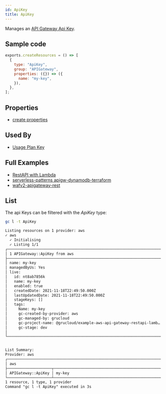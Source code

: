 ```yaml
---
id: ApiKey
title: ApiKey
---
```


Manages an [API Gateway Api Key](https://console.aws.amazon.com/apigateway/main/apis).

## Sample code

```js
exports.createResources = () => [
  {
    type: "ApiKey",
    group: "APIGateway",
    properties: ({}) => ({
      name: "my-key",
    }),
  },
];
```

## Properties

- [create properties](https://docs.aws.amazon.com/AWSJavaScriptSDK/v3/latest/clients/client-api-gateway/interfaces/createapikeycommandinput.html)

## Used By

- [Usage Plan Key](./UsagePlanKey.md)

## Full Examples

- [RestAPI with Lambda](https://github.com/grucloud/grucloud/tree/main/examples/aws/APIGateway/restapi-lambda)
- [serverless-patterns apigw-dynamodb-terraform](https://github.com/grucloud/grucloud/tree/main/examples/aws/serverless-patterns/apigw-dynamodb-terraform)
- [wafv2-apigateway-rest](https://github.com/grucloud/grucloud/tree/main/examples/aws/WAFv2/wafv2-apigateway-rest)

## List

The api Keys can be filtered with the _ApiKey_ type:

```sh
gc l -t ApiKey
```

```txt
Listing resources on 1 provider: aws
✓ aws
  ✓ Initialising
  ✓ Listing 1/1
┌──────────────────────────────────────────────────────────────────────┐
│ 1 APIGateway::ApiKey from aws                                        │
├──────────────────────────────────────────────────────────────────────┤
│ name: my-key                                                         │
│ managedByUs: Yes                                                     │
│ live:                                                                │
│   id: nt8ab7856k                                                     │
│   name: my-key                                                       │
│   enabled: true                                                      │
│   createdDate: 2021-11-18T22:49:50.000Z                              │
│   lastUpdatedDate: 2021-11-18T22:49:50.000Z                          │
│   stageKeys: []                                                      │
│   tags:                                                              │
│     Name: my-key                                                     │
│     gc-created-by-provider: aws                                      │
│     gc-managed-by: grucloud                                          │
│     gc-project-name: @grucloud/example-aws-api-gateway-restapi-lamb… │
│     gc-stage: dev                                                    │
│                                                                      │
└──────────────────────────────────────────────────────────────────────┘


List Summary:
Provider: aws
┌─────────────────────────────────────────────────────────────────────┐
│ aws                                                                 │
├────────────────────┬────────────────────────────────────────────────┤
│ APIGateway::ApiKey │ my-key                                         │
└────────────────────┴────────────────────────────────────────────────┘
1 resource, 1 type, 1 provider
Command "gc l -t ApiKey" executed in 3s
```
